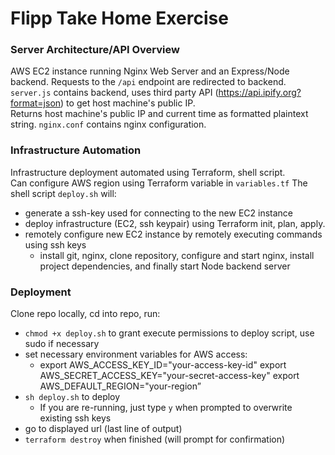# Flipp Take Home Exercise
### Server Architecture/API Overview
AWS EC2 instance running Nginx Web Server and an Express/Node backend. Requests to the `/api` endpoint are redirected to backend.  
`server.js` contains backend, uses third party API (https://api.ipify.org?format=json) to get host machine's public IP.  
Returns host machine's public IP and current time as formatted plaintext string.
`nginx.conf` contains nginx configuration.

### Infrastructure Automation
Infrastructure deployment automated using Terraform, shell script.  
Can configure AWS region using Terraform variable in `variables.tf`
The shell script `deploy.sh` will:
* generate a ssh-key used for connecting to the new EC2 instance
* deploy infrastructure (EC2, ssh keypair) using Terraform init, plan, apply.
* remotely configure new EC2 instance by remotely executing commands using ssh keys
    * install git, nginx, clone repository, configure and start nginx, install project dependencies, and finally start Node backend server

### Deployment
Clone repo locally, cd into repo, run:
* `chmod +x deploy.sh` to grant execute permissions to deploy script, use sudo if necessary
* set necessary environment variables for AWS access:  
    * export AWS_ACCESS_KEY_ID="your-access-key-id"
    export AWS_SECRET_ACCESS_KEY="your-secret-access-key"
    export AWS_DEFAULT_REGION="your-region”
* `sh deploy.sh` to deploy
    * If you are re-running, just type `y` when prompted to overwrite existing ssh keys
* go to displayed url (last line of output)
* `terraform destroy` when finished (will prompt for confirmation)
